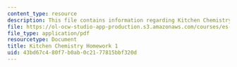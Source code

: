 ```yaml
---
content_type: resource
description: This file contains information regarding Kitchen Chemistry Homework 1.
file: https://ol-ocw-studio-app-production.s3.amazonaws.com/courses/es-287-kitchen-chemistry-spring-2009/43bd67c480f7b0ab0c2177815bbf320d_MITES_287S09_assn01_Week01.pdf
file_type: application/pdf
resourcetype: Document
title: Kitchen Chemistry Homework 1
uid: 43bd67c4-80f7-b0ab-0c21-77815bbf320d
---
```

